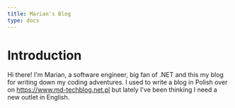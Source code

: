 ```yaml
---
title: Marian's Blog
type: docs
---
```


# Introduction

Hi there! I'm Marian, a software engineer, big fan of .NET and this my blog for writing down my coding adventures.
I used to write a blog in Polish over on <https://www.md-techblog.net.pl> but lately I've been thinking I need a new outlet in English.
